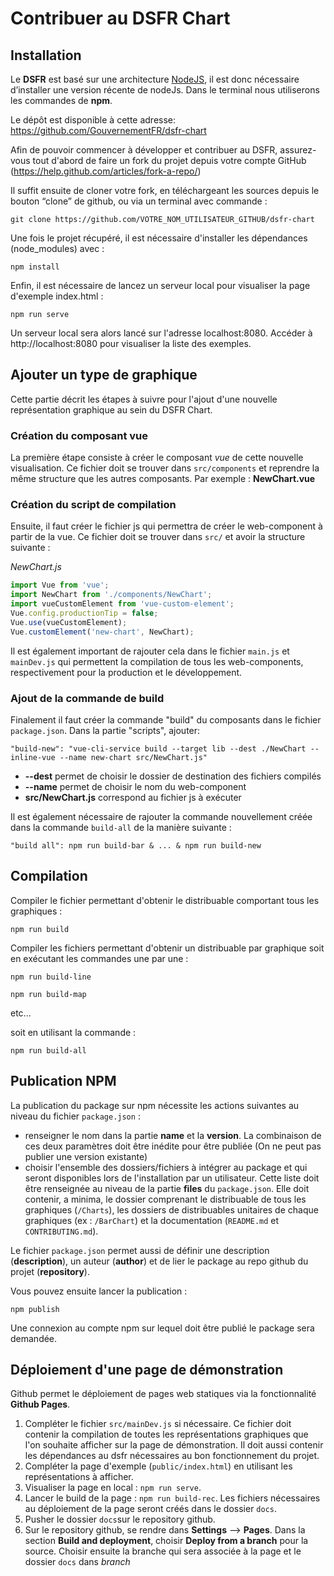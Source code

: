 # Contribuer au DSFR Chart

## Installation

Le **DSFR** est basé sur une architecture [NodeJS](https://nodejs.org/), il est donc nécessaire d’installer une version récente de nodeJs. Dans le terminal nous utiliserons les commandes de **npm**.

Le dépôt est disponible à cette adresse: https://github.com/GouvernementFR/dsfr-chart

Afin de pouvoir commencer à développer et contribuer au DSFR, assurez-vous tout d'abord de faire un fork du projet depuis votre compte GitHub (https://help.github.com/articles/fork-a-repo/)

Il suffit ensuite de cloner votre fork, en téléchargeant les sources depuis le bouton “clone” de github, ou via un terminal avec commande :

```
git clone https://github.com/VOTRE_NOM_UTILISATEUR_GITHUB/dsfr-chart
```

Une fois le projet récupéré, il est nécessaire d'installer les dépendances (node_modules) avec :

`npm install`

Enfin, il est nécessaire de lancez un serveur local pour visualiser la page d'exemple index.html :

`npm run serve`

Un serveur local sera alors lancé sur l'adresse localhost:8080. Accéder à http://localhost:8080 pour visualiser la liste des exemples.

## Ajouter un type de graphique

Cette partie décrit les étapes à suivre pour l'ajout d'une nouvelle représentation graphique au sein du DSFR Chart.

### Création du composant vue

La première étape consiste à créer le composant _vue_ de cette nouvelle visualisation. Ce fichier doit se trouver dans `src/components` et reprendre la même structure que les autres composants. Par exemple : **NewChart.vue**

### Création du script de compilation

Ensuite, il faut créer le fichier js qui permettra de créer le web-component à partir de la vue. Ce fichier doit se trouver dans `src/` et avoir la structure suivante :

_NewChart.js_

```javascript
import Vue from 'vue';
import NewChart from './components/NewChart';
import vueCustomElement from 'vue-custom-element';
Vue.config.productionTip = false;
Vue.use(vueCustomElement);
Vue.customElement('new-chart', NewChart);
```

Il est également important de rajouter cela dans le fichier `main.js` et `mainDev.js` qui permettent la compilation de tous les web-components, respectivement pour la production et le développement.

### Ajout de la commande de build

Finalement il faut créer la commande "build" du composants dans le fichier `package.json`. Dans la partie "scripts", ajouter:

`"build-new": "vue-cli-service build --target lib --dest ./NewChart --inline-vue --name new-chart src/NewChart.js"`

-   **--dest** permet de choisir le dossier de destination des fichiers compilés
-   **--name** permet de choisir le nom du web-component
-   **src/NewChart.js** correspond au fichier js à exécuter

Il est également nécessaire de rajouter la commande nouvellement créée dans la commande `build-all` de la manière suivante :

`"build all": npm run build-bar & ... & npm run build-new`

## Compilation

Compiler le fichier permettant d'obtenir le distribuable comportant tous les graphiques :

`npm run build`

Compiler les fichiers permettant d'obtenir un distribuable par graphique soit en exécutant les commandes une par une :

`npm run build-line`

`npm run build-map`

etc...

soit en utilisant la commande :

`npm run build-all`

## Publication NPM

La publication du package sur npm nécessite les actions suivantes au niveau du fichier `package.json` :

-   renseigner le nom dans la partie **name** et la **version**. La combinaison de ces deux paramètres doit être inédite pour être publiée (On ne peut pas publier une version existante)
-   choisir l'ensemble des dossiers/fichiers à intégrer au package et qui seront disponibles lors de l'installation par un utilisateur. Cette liste doit être renseignée au niveau de la partie **files** du `package.json`. Elle doit contenir, a minima, le dossier comprenant le distribuable de tous les graphiques (`/Charts`), les dossiers de distribuables unitaires de chaque graphiques (ex : `/BarChart`) et la documentation (`README.md` et `CONTRIBUTING.md`).

Le fichier `package.json` permet aussi de définir une description (**description**), un auteur (**author**) et de lier le package au repo github du projet (**repository**).

Vous pouvez ensuite lancer la publication :

`npm publish`

Une connexion au compte npm sur lequel doit être publié le package sera demandée.

## Déploiement d'une page de démonstration

Github permet le déploiement de pages web statiques via la fonctionnalité **Github Pages**.

1. Compléter le fichier `src/mainDev.js` si nécessaire. Ce fichier doit contenir la compilation de toutes les représentations graphiques que l'on souhaite afficher sur la page de démonstration. Il doit aussi contenir les dépendances au dsfr nécessaires au bon fonctionnement du projet.
2. Compléter la page d'exemple (`public/index.html`) en utilisant les représentations à afficher.
3. Visualiser la page en local : `npm run serve`.
4. Lancer le build de la page : `npm run build-rec`. Les fichiers nécessaires au déploiement de la page seront créés dans le dossier `docs`.
5. Pusher le dossier `docs`sur le repository github.
6. Sur le repository github, se rendre dans **Settings** --> **Pages**. Dans la section **Build and deployment**, choisir **Deploy from a branch** pour la source. Choisir ensuite la branche qui sera associée à la page et le dossier `docs` dans _branch_
